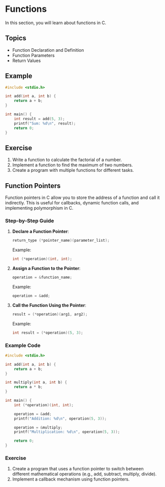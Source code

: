 # Functions

In this section, you will learn about functions in C.

## Topics

- Function Declaration and Definition
- Function Parameters
- Return Values

## Example

```c
#include <stdio.h>

int add(int a, int b) {
    return a + b;
}

int main() {
    int result = add(5, 3);
    printf("Sum: %d\n", result);
    return 0;
}
```

## Exercise

1. Write a function to calculate the factorial of a number.
2. Implement a function to find the maximum of two numbers.
3. Create a program with multiple functions for different tasks.

## Function Pointers

Function pointers in C allow you to store the address of a function and call it indirectly. This is useful for callbacks, dynamic function calls, and implementing polymorphism in C.

### Step-by-Step Guide

1. **Declare a Function Pointer**:
   ```c
   return_type (*pointer_name)(parameter_list);
   ```
   Example:
   ```c
   int (*operation)(int, int);
   ```

2. **Assign a Function to the Pointer**:
   ```c
   operation = &function_name;
   ```
   Example:
   ```c
   operation = &add;
   ```

3. **Call the Function Using the Pointer**:
   ```c
   result = (*operation)(arg1, arg2);
   ```
   Example:
   ```c
   int result = (*operation)(5, 3);
   ```

### Example Code

```c
#include <stdio.h>

int add(int a, int b) {
    return a + b;
}

int multiply(int a, int b) {
    return a * b;
}

int main() {
    int (*operation)(int, int);

    operation = &add;
    printf("Addition: %d\n", operation(5, 3));

    operation = &multiply;
    printf("Multiplication: %d\n", operation(5, 3));

    return 0;
}
```

### Exercise

1. Create a program that uses a function pointer to switch between different mathematical operations (e.g., add, subtract, multiply, divide).
2. Implement a callback mechanism using function pointers.